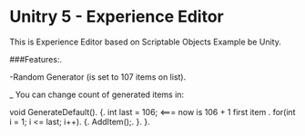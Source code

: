 # Unitry 5 - Experience Editor


This is Experience Editor based on Scriptable Objects Example be Unity.

###Features:.

-Random Generator (is set to 107 items on list).


_
You can change count of generated items in:

void GenerateDefault().
        {.
            int last = 106;   <=== now is 106 + 1 first item .
            for(int i = 1; i <= last; i++).
            {.
                AddItem();.
            }.
        }.